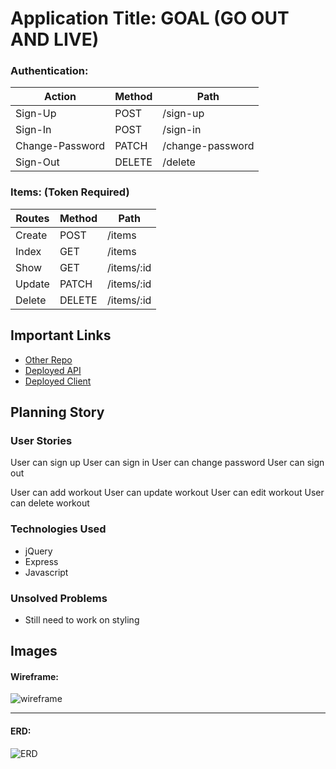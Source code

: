 # Application Title: GOAL (GO OUT AND LIVE)
### Authentication:
| Action | Method | Path |
| ----------- | ----------- | ----------- |
| Sign-Up | POST | /sign-up
| Sign-In | POST  | /sign-in
| Change-Password |  PATCH | /change-password
| Sign-Out | DELETE | /delete


### Items: (Token Required)
| Routes | Method | Path |
| ----------- | ----------- | ----------- |
| Create | POST | /items
| Index | GET | /items
| Show | GET | /items/:id
| Update | PATCH | /items/:id
| Delete | DELETE | /items/:id




## Important Links

- [Other Repo](https://github.com/christellegessicca/GOAL)
- [Deployed API](https://tranquil-citadel-66087.herokuapp.com/)
- [Deployed Client](https://christellegessicca.github.io/fitness_tracker_client/)

## Planning Story


### User Stories

User can sign up
User can sign in
User can change password
User can sign out

User can add workout
User can update workout
User can edit workout
User can delete workout



### Technologies Used

- jQuery
- Express
- Javascript

### Unsolved Problems

- Still need to work on styling


## Images

#### Wireframe:
![wireframe](https://imgur.com/pDvhia6)

---

#### ERD:
![ERD](https://1drv.ms/w/s!AsZdJ0Mu63ffg392xFoK7rZYuzW3)
